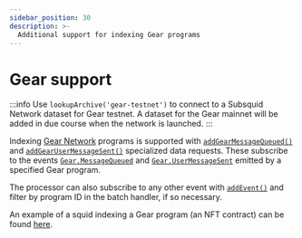 ```yaml
---
sidebar_position: 30
description: >-
  Additional support for indexing Gear programs
---
```


# Gear support

:::info
Use `lookupArchive('gear-testnet')` to connect to a Subsquid Network dataset for Gear testnet. A dataset for the Gear mainnet will be added in due course when the network is launched.
:::

Indexing [Gear Network](https://wiki.gear-tech.io/) programs is supported with [`addGearMessageQueued()`](/sdk/reference/processors/substrate-batch/data-requests/#addgearmessagequeued) and [`addGearUserMessageSent()`](/sdk/reference/processors/substrate-batch/data-requests/#addgearusermessagesent) specialized data requests. These subscribe to the events [`Gear.MessageQueued`](https://wiki.gear-tech.io/docs/api/events/#messagequeued) and [`Gear.UserMessageSent`](https://wiki.gear-tech.io/docs/api/events/#usermessagesent) emitted by a specified Gear program.

The processor can also subscribe to any other event with [`addEvent()`](/sdk/reference/processors/substrate-batch/data-requests/#events) and filter by program ID in the batch handler, if so necessary. 

An example of a squid indexing a Gear program (an NFT contract) can be found [here](https://github.com/subsquid/squid-sdk/tree/master/test/gear-nft).
